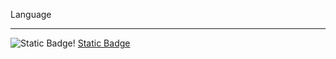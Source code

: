 Language
___
![Static Badge](https://img.shields.io/badge/javascript-%23282C34?style=for-the-badge&logo=javascript&labelColor=%23282C34&color=%23F7DF1E)!  [Static Badge](https://img.shields.io/badge/python-%23282C34?style=for-the-badge&logo=python&labelColor=%23282C34&color=%233776AB)

